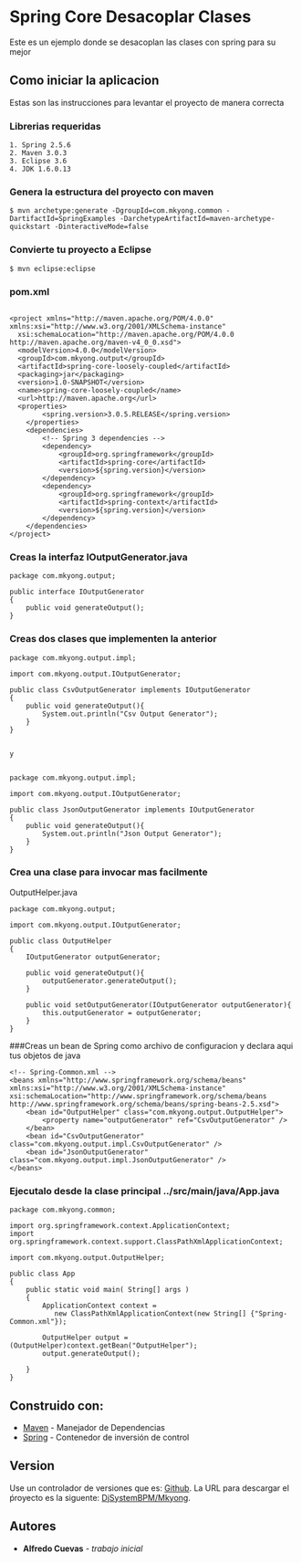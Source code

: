 # Spring Core Desacoplar Clases

Este es un ejemplo donde se desacoplan las clases con spring para su mejor 

## Como iniciar la aplicacion

Estas son las instrucciones para levantar el proyecto de manera correcta

### Librerias requeridas

```
1. Spring 2.5.6
2. Maven 3.0.3
3. Eclipse 3.6
4. JDK 1.6.0.13
```

### Genera la estructura del proyecto con maven

```
$ mvn archetype:generate -DgroupId=com.mkyong.common -DartifactId=SpringExamples -DarchetypeArtifactId=maven-archetype-quickstart -DinteractiveMode=false
```
### Convierte tu proyecto a Eclipse

```
$ mvn eclipse:eclipse
```

 
### pom.xml
```

<project xmlns="http://maven.apache.org/POM/4.0.0" xmlns:xsi="http://www.w3.org/2001/XMLSchema-instance"
  xsi:schemaLocation="http://maven.apache.org/POM/4.0.0 http://maven.apache.org/maven-v4_0_0.xsd">
  <modelVersion>4.0.0</modelVersion>
  <groupId>com.mkyong.output</groupId>
  <artifactId>spring-core-loosely-coupled</artifactId>
  <packaging>jar</packaging>
  <version>1.0-SNAPSHOT</version>
  <name>spring-core-loosely-coupled</name>
  <url>http://maven.apache.org</url>
  <properties>
		<spring.version>3.0.5.RELEASE</spring.version>
	</properties>
	<dependencies>
		<!-- Spring 3 dependencies -->
		<dependency>
			<groupId>org.springframework</groupId>
			<artifactId>spring-core</artifactId>
			<version>${spring.version}</version>
		</dependency>
		<dependency>
			<groupId>org.springframework</groupId>
			<artifactId>spring-context</artifactId>
			<version>${spring.version}</version>
		</dependency>
	</dependencies>
</project>

```

### Creas la interfaz IOutputGenerator.java

```
package com.mkyong.output;

public interface IOutputGenerator
{
	public void generateOutput();
}
``` 

### Creas dos clases que implementen la anterior

```
package com.mkyong.output.impl;

import com.mkyong.output.IOutputGenerator;

public class CsvOutputGenerator implements IOutputGenerator
{
	public void generateOutput(){
		System.out.println("Csv Output Generator");
	}
}


y 


package com.mkyong.output.impl;

import com.mkyong.output.IOutputGenerator;

public class JsonOutputGenerator implements IOutputGenerator
{
	public void generateOutput(){
		System.out.println("Json Output Generator");
	}
}
``` 

### Crea una clase para invocar mas facilmente  

OutputHelper.java 

```
package com.mkyong.output;

import com.mkyong.output.IOutputGenerator;

public class OutputHelper
{
	IOutputGenerator outputGenerator;

	public void generateOutput(){
		outputGenerator.generateOutput();
	}

	public void setOutputGenerator(IOutputGenerator outputGenerator){
		this.outputGenerator = outputGenerator;
	}
}

```

###Creas un bean de Spring como archivo de configuracion y declara aqui tus objetos de java

```
<!-- Spring-Common.xml -->
<beans xmlns="http://www.springframework.org/schema/beans"
xmlns:xsi="http://www.w3.org/2001/XMLSchema-instance"
xsi:schemaLocation="http://www.springframework.org/schema/beans
http://www.springframework.org/schema/beans/spring-beans-2.5.xsd">
	<bean id="OutputHelper" class="com.mkyong.output.OutputHelper">
		<property name="outputGenerator" ref="CsvOutputGenerator" />
	</bean>
	<bean id="CsvOutputGenerator" class="com.mkyong.output.impl.CsvOutputGenerator" />
	<bean id="JsonOutputGenerator" class="com.mkyong.output.impl.JsonOutputGenerator" />
</beans>
```
### Ejecutalo desde la clase principal ../src/main/java/App.java

```
package com.mkyong.common;

import org.springframework.context.ApplicationContext;
import org.springframework.context.support.ClassPathXmlApplicationContext;

import com.mkyong.output.OutputHelper;

public class App
{
    public static void main( String[] args )
    {
    	ApplicationContext context =
    	   new ClassPathXmlApplicationContext(new String[] {"Spring-Common.xml"});

    	OutputHelper output = (OutputHelper)context.getBean("OutputHelper");
    	output.generateOutput();

    }
}
```

## Construido con:

* [Maven](https://maven.apache.org/) - Manejador de Dependencias
* [Spring](https://spring.io/) - Contenedor de inversión de control

## Version

Use un controlador de versiones que es: [Github](https://github.com). La URL para descargar el ṕroyecto es la siguente: [DjSystemBPM/Mkyong](https://github.com/DjSystemBPM/Mkyong). 

## Autores

* **Alfredo Cuevas** - *trabajo inicial*

